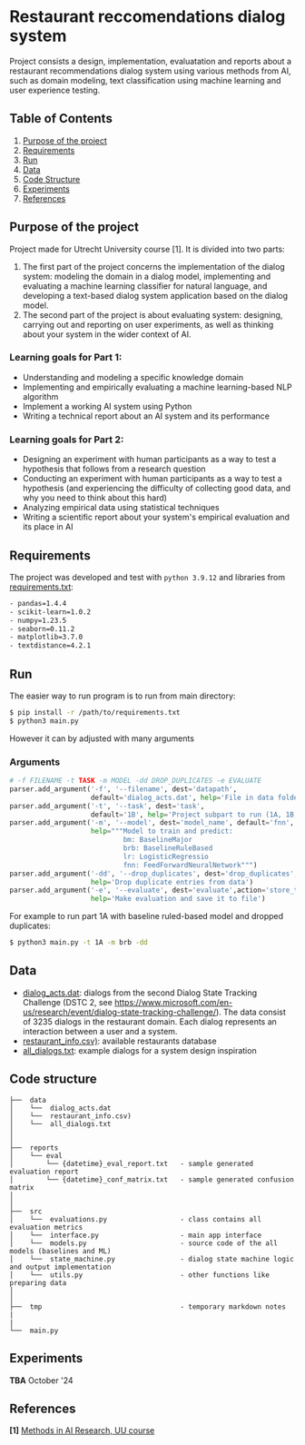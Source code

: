 # Restaurant reccomendations dialog system
Project consists a design, implementation, evaluatation and reports about a restaurant recommendations dialog system using various methods from AI, such as domain modeling, text classification using machine learning and user experience testing. 

## Table of Contents

1. [Purpose of the project](#purpose-of-the-project)
2. [Requirements](#requirements)
3. [Run](#run)
4. [Data](#data)
5. [Code Structure](#code-structure)
6. [Experiments](#experiments)
7. [References](#references)

## Purpose of the project
Project made for Utrecht University course [1].
It is divided into two parts:

1. The first part of the project concerns the implementation of the dialog system: modeling the domain in a dialog model, implementing and evaluating a machine learning classifier for natural language, and developing a text-based dialog system application based on the dialog model.
2. The second part of the project is about evaluating system: designing, carrying out and reporting on user experiments, as well as thinking about your system in the wider context of AI.

### Learning goals for Part 1:
 - Understanding and modeling a specific knowledge domain
 - Implementing and empirically evaluating a machine learning-based NLP algorithm
 - Implement a working AI system using Python
 - Writing a technical report about an AI system and its performance

### Learning goals for Part 2:
 - Designing an experiment with human participants as a way to test a hypothesis that follows from a research question
 - Conducting an experiment with human participants as a way to test a hypothesis (and experiencing the difficulty of collecting good data, and why you need to think about this hard)
 - Analyzing empirical data using statistical techniques
 - Writing a scientific report about your system's empirical evaluation and its place in AI

## Requirements
The project was developed and test with ```python 3.9.12``` and libraries from [requirements.txt](requirements.txt):

```txt
- pandas=1.4.4
- scikit-learn=1.0.2
- numpy=1.23.5
- seaborn=0.11.2
- matplotlib=3.7.0
- textdistance=4.2.1
```

## Run
The easier way to run program is to run from main directory:

```bash
$ pip install -r /path/to/requirements.txt
$ python3 main.py
```

However it can by adjusted with many arguments

### Arguments
```python
# -f FILENAME -t TASK -m MODEL -dd DROP_DUPLICATES -e EVALUATE
parser.add_argument('-f', '--filename', dest='datapath',
                    default='dialog_acts.dat', help='File in data folder in .dat format')
parser.add_argument('-t', '--task', dest='task',
                    default='1B', help='Project subpart to run (1A, 1B, 1C')
parser.add_argument('-m', '--model', dest='model_name', default='fnn',
                    help="""Model to train and predict:
                            bm: BaselineMajor
                            brb: BaselineRuleBased
                            lr: LogisticRegressio
                            fnn: FeedForwardNeuralNetwork""")
parser.add_argument('-dd', '--drop_duplicates', dest='drop_duplicates', action='store_true',
                    help='Drop duplicate entries from data')
parser.add_argument('-e', '--evaluate', dest='evaluate',action='store_true',
                    help='Make evaluation and save it to file')
```

For example to run part 1A with baseline ruled-based model and dropped duplicates:
```bash
$ python3 main.py -t 1A -m brb -dd
```

## Data
- [dialog_acts.dat](data/dialog_acts.dat): dialogs from the second Dialog State Tracking Challenge (DSTC 2, see https://www.microsoft.com/en-us/research/event/dialog-state-tracking-challenge/). The data consist of 3235 dialogs in the restaurant domain. Each dialog represents an interaction between a user and a system.
- [restaurant_info.csv)](data/restaurant_info.csv): available restaurants database
- [all_dialogs.txt](all_dialogs.txt): example dialogs for a system design inspiration

## Code structure
```
├──  data
│    └──  dialog_acts.dat
│    └──  restaurant_info.csv)
│    └──  all_dialogs.txt
│
│
├──  reports
│    └── eval
│        └── {datetime}_eval_report.txt   - sample generated evaluation report
│        └── {datetime}_conf_matrix.txt   - sample generated confusion matrix
│
│
├──  src
│    └──  evaluations.py                  - class contains all evaluation metrics
│    └──  interface.py                    - main app interface
│    └──  models.py                       - source code of the all models (baselines and ML)
│    └──  state_machine.py                - dialog state machine logic and output implementation
│    └──  utils.py                        - other functions like preparing data
│
│
├──  tmp                                  - temporary markdown notes
|
|
└──  main.py
```

## Experiments

**TBA** October '24

## References

**[1]** [Methods in AI Research, UU course](https://osiris-student.uu.nl/onderwijscatalogus/extern/cursus?cursuscode=INFOMAIR&taal=en&collegejaar=huidig)



